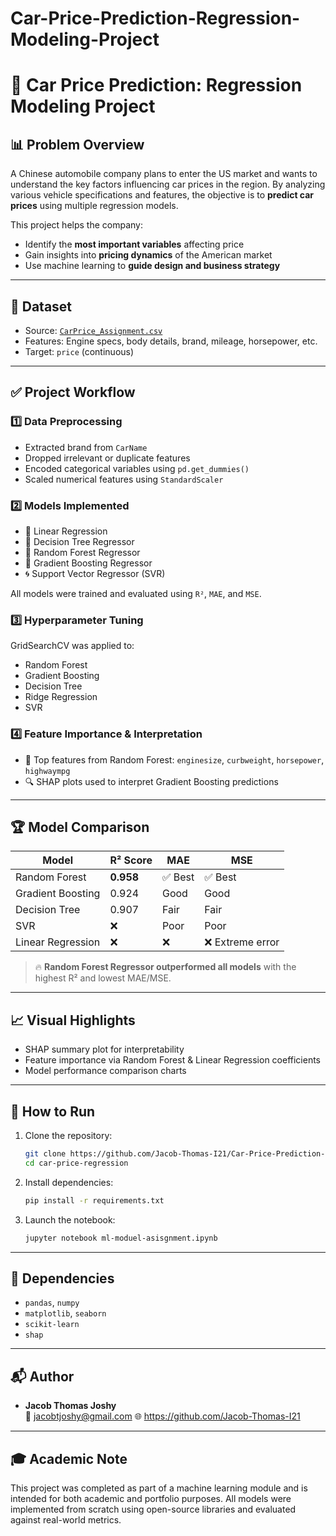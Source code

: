 # Car-Price-Prediction-Regression-Modeling-Project

# 🚗 Car Price Prediction: Regression Modeling Project

## 📊 Problem Overview

A Chinese automobile company plans to enter the US market and wants to understand the key factors influencing car prices in the region. By analyzing various vehicle specifications and features, the objective is to **predict car prices** using multiple regression models.

This project helps the company:

- Identify the **most important variables** affecting price
- Gain insights into **pricing dynamics** of the American market
- Use machine learning to **guide design and business strategy**

---

## 📁 Dataset

- Source: [`CarPrice_Assignment.csv`](./CarPrice_Assignment.csv)
- Features: Engine specs, body details, brand, mileage, horsepower, etc.
- Target: `price` (continuous)

---

## ✅ Project Workflow

### 1️⃣ Data Preprocessing

- Extracted brand from `CarName`
- Dropped irrelevant or duplicate features
- Encoded categorical variables using `pd.get_dummies()`
- Scaled numerical features using `StandardScaler`

### 2️⃣ Models Implemented

- 🔹 Linear Regression
- 🌳 Decision Tree Regressor
- 🌲 Random Forest Regressor
- 🔺 Gradient Boosting Regressor
- 🌀 Support Vector Regressor (SVR)

All models were trained and evaluated using `R²`, `MAE`, and `MSE`.

### 3️⃣ Hyperparameter Tuning

GridSearchCV was applied to:

- Random Forest
- Gradient Boosting
- Decision Tree
- Ridge Regression
- SVR

### 4️⃣ Feature Importance & Interpretation

- 📌 Top features from Random Forest: `enginesize`, `curbweight`, `horsepower`, `highwaympg`
- 🔍 SHAP plots used to interpret Gradient Boosting predictions

---

## 🏆 Model Comparison

| Model                | R² Score | MAE     | MSE        |
|---------------------|----------|---------|------------|
| Random Forest        | **0.958** | ✅ Best | ✅ Best     |
| Gradient Boosting    | 0.924     | Good    | Good       |
| Decision Tree        | 0.907     | Fair    | Fair       |
| SVR                  | ❌        | Poor    | Poor       |
| Linear Regression    | ❌        | ❌      | ❌ Extreme error |

> 🔥 **Random Forest Regressor outperformed all models** with the highest R² and lowest MAE/MSE.

---

## 📈 Visual Highlights

- SHAP summary plot for interpretability
- Feature importance via Random Forest & Linear Regression coefficients
- Model performance comparison charts

---

## 📌 How to Run

1. Clone the repository:
   ```bash
   git clone https://github.com/Jacob-Thomas-I21/Car-Price-Prediction-Regression-Modeling-Project
   cd car-price-regression
   ```

2. Install dependencies:
   ```bash
   pip install -r requirements.txt
   ```

3. Launch the notebook:
   ```bash
   jupyter notebook ml-moduel-asisgnment.ipynb
   ```

---

## 🔧 Dependencies

- `pandas`, `numpy`
- `matplotlib`, `seaborn`
- `scikit-learn`
- `shap`

---

## 📬 Author

- **Jacob Thomas Joshy**  
  📧 jacobtjoshy@gmail.com
  🌐 https://github.com/Jacob-Thomas-I21

---

## 🎓 Academic Note

This project was completed as part of a machine learning module and is intended for both academic and portfolio purposes. All models were implemented from scratch using open-source libraries and evaluated against real-world metrics.

